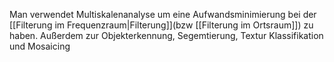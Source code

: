Man verwendet Multiskalenanalyse um eine Aufwandsminimierung bei der [[Filterung im Frequenzraum|Filterung]](bzw [[Filterung im Ortsraum]]) zu haben. Außerdem zur Objekterkennung, Segemtierung, Textur Klassifikation und Mosaicing